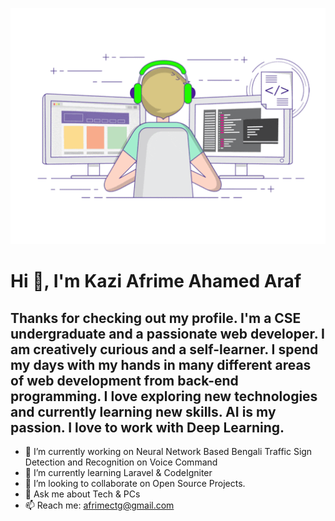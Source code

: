 ![alt text](https://github.com/afrimearaf/afrimearaf/blob/main/profile%20image.gif "Logo Title Text 1")
# Hi 👋, I'm Kazi Afrime Ahamed Araf

## Thanks for checking out my profile. I'm a CSE undergraduate and a passionate web developer. I am creatively curious and a self-learner. I spend my days with my hands in many different areas of web development from back-end programming. I love exploring new technologies and currently learning new skills. AI is my passion. I love to work with Deep Learning.

- 🔭 I’m currently working on  Neural Network Based Bengali Traffic Sign Detection and Recognition on Voice Command
- 🌱 I’m currently learning Laravel & CodeIgniter 
- 👯 I’m looking to collaborate on Open Source Projects.
- 💬 Ask me about Tech & PCs
- 📫 Reach me: [afrimectg@gmail.com](https://afrimectg@gmail.com)

